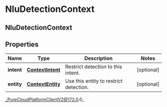 # NluDetectionContext

## NluDetectionContext

## Properties

|Name | Type | Description | Notes|
|------------ | ------------- | ------------- | -------------|
| **intent** | [**ContextIntent**](ContextIntent) | Restrict detection to this intent. | [optional] |
| **entity** | [**ContextEntity**](ContextEntity) | Use this entity to restrict detection. | [optional] |



_PureCloudPlatformClientV2@172.0.0_
